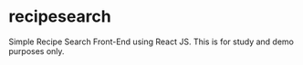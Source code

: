 # recipesearch
Simple Recipe Search Front-End using React JS. This is for study and demo purposes only.
